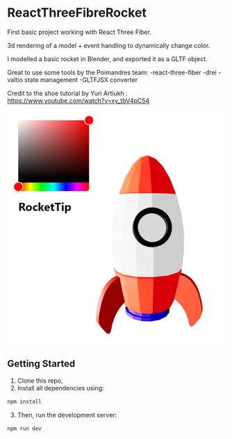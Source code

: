 # ReactThreeFibreRocket

First basic project working with React Three Fiber. 

3d rendering of a model + event handling to dynamically change color.

I modelled a basic rocket in Blender, and exported it as a GLTF object.

Great to use some tools by the Poimandres team:
-react-three-fiber
-drei
-valtio state management
-GLTFJSX converter 


Credit to the shoe tutorial by Yuri Artiukh :
https://www.youtube.com/watch?v=xy_tbV4pC54


![React Three Fiber Rocket](https://github.com/ChillySandwich/ReactThreeFibreRocket/blob/main/public/Rocket.PNG)

## Getting Started

1. Clone this repo,
2. Install all dependencies using:
```bash
npm install
```

3. Then, run the development server:

```bash
npm run dev
```



